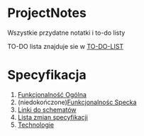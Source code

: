 # ProjectNotes
Wszystkie przydatne notatki i to-do listy 


TO-DO lista znajduje sie w [TO-DO-LIST](TO-DO-LIST.md)

# Specyfikacja 
1.  [Funkcjonalność Ogólna](Funkcje_Ogólne.md)
2. (niedokończone)[Funkcjonalnośc Specka ](Funkcje_Specyfikacja.md)
3.  [Linki do schematów](Linki_do_schematów.md)
4.  [Lista zmian specyfikacji](Lista_zmian.md)
5.  [Technologie](Technologie_Ogólnie)
   

